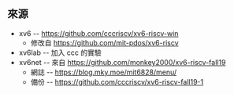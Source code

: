 
## 來源

* xv6 -- https://github.com/cccriscv/xv6-riscv-win
    * 修改自 https://github.com/mit-pdos/xv6-riscv
* xv6lab -- 加入 ccc 的實驗
* xv6net -- 來自 https://github.com/monkey2000/xv6-riscv-fall19
    * 網誌 -- https://blog.mky.moe/mit6828/menu/
    * 備份 -- https://github.com/cccriscv/xv6-riscv-fall19-1
